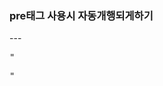 <h3>pre태그 사용시 자동개행되게하기</h3>
---
<pre style="white-space: pre-wrap;">
"<pre style="white-space: pre-wrap;">"
</pre>
